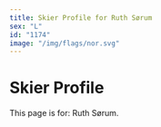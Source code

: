 ```yaml
---
title: Skier Profile for Ruth Sørum
sex: "L"
id: "1174"
image: "/img/flags/nor.svg" 
---
```


# Skier Profile

This page is for: Ruth Sørum.
    